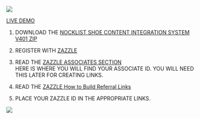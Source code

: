 ![](http://rlv.zcache.com/red_aviator_high_top_sneakers-r188e6b092f2d49628fd82a538a603f6c_j4ops_512.jpg?rlvnet=1&realview=113830209392768210&max_dim=325)

[LIVE DEMO](http://thenocklist.com/css3/circle/index.html)

1. DOWNLOAD THE [NOCKLIST SHOE CONTENT INTEGRATION SYSTEM V401 ZIP](https://github.com/NOCKLIST/shoecis201)

2. REGISTER WITH [ZAZZLE](http://www.zazzle.com/)

3. READ THE [ZAZZLE ASSOCIATES SECTION](http://www.zazzle.com/my/associate/associate)  
HERE IS WHERE YOU WILL FIND YOUR ASSOCIATE ID.  YOU WILL NEED THIS LATER FOR CREATING LINKS.

4. READ THE [ZAZZLE How to Build Referral Links](http://www.zazzle.com/sell/affiliates/referrallinks)

5. PLACE YOUR ZAZZLE ID IN THE APPROPRIATE LINKS.  


![](http://rlv.zcache.com/abstract_guitarist_black_white_high_top_sneakers-rd95a780dccdb4e47b98b59170dbda049_j4op1_512.jpg?rlvnet=1&realview=113869120262240541&max_dim=325)

